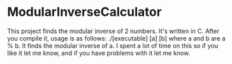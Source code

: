 # ModularInverseCalculator
This project finds the modular inverse of 2 numbers. It's written in C. After you compile it, usage is as follows: ./[executable] [a] [b] where a and b are a % b. It finds the modular inverse of a. I spent a lot of time on this so if you like it let me know, and if you have problems with it let me know.
